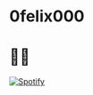 # 0felix000
# 👋🏻
[![Spotify](https://spotify-github-readme.vercel.app/api/spotify)](https://open.spotify.com/collection/tracks)
